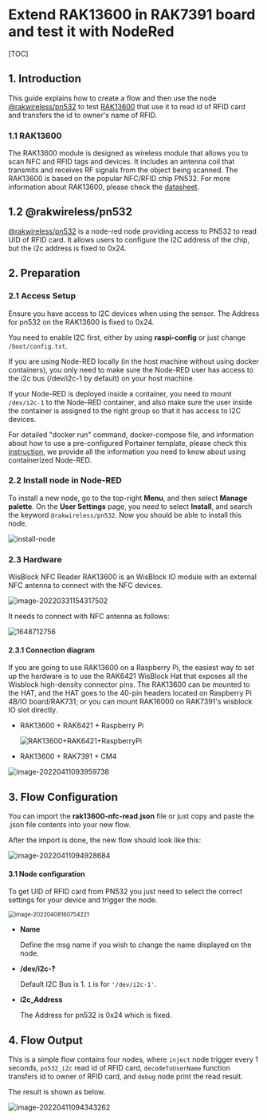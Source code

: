 # Extend RAK13600 in RAK7391 board and test it with NodeRed

[TOC]

## 1. Introduction

This guide explains how to create a flow and then use the node [@rakwireless/pn532](https://www.npmjs.com/package/@rakwireless/pn532) to test [RAK13600](https://store.rakwireless.com/products/rak13600-wisblock-nfc-reader) that use it to read id of RFID card and transfers the id to owner's name of RFID.  

### 1.1 RAK13600

The RAK13600 module is designed as wireless module that allows you to scan NFC and RFID tags and devices. It includes an antenna coil that transmits and receives RF signals from the object being scanned. The RAK13600 is based on the popular NFC/RFID chip PN532. For more information about RAK13600, please check the [datasheet](https://docs.rakwireless.com/Product-Categories/WisBlock/RAK13600/Overview/#product-description). 

## 1.2 @rakwireless/pn532

[@rakwireless/pn532](https://www.npmjs.com/package/@rakwireless/pn532) is a node-red node providing access to PN532 to read UID of RFID card. It allows users to configure the I2C address of the chip, but the i2c address is fixed to 0x24. 



## 2. Preparation

### 2.1 Access Setup

Ensure you have access to I2C devices when using the sensor. The Address for pn532 on the RAK13600 is fixed to 0x24. 

You need to enable I2C first, either by using **raspi-config** or just change `/boot/config.txt`.

If you are using Node-RED locally (in the host machine without using docker containers), you only need to  make sure the Node-RED user has access to the i2c bus (/dev/i2c-1 by default) on your host machine.

If your Node-RED is deployed inside a container, you need to mount `/dev/i2c-1` to the Node-RED container, and also make sure the user inside the container is assigned to the right group so that it has access to I2C devices.

For detailed "docker run" command, docker-compose file, and information about how to use a pre-configured Portainer template, please check this [instruction](../../../README-Docker/README.md), we provide all the information you need to know about using containerized Node-RED.

### 2.2 Install node in Node-RED

To install a new node, go to the top-right **Menu**, and then select **Manage palette**. On the **User Settings** page, you need to select **Install**, and search the keyword `@rakwireless/pn532`. Now you should be able to install this node.

![install-node](assets/install-node.png)

### 2.3 Hardware

WisBlock NFC Reader RAK13600 is an WisBlock IO module with an external NFC antenna to connect with the NFC devices.

![image-20220331154317502](assets/image-20220331154317502.png)

 It needs to connect with NFC antenna as follows:

![1648712756](assets/1648712756.png)   

#### 2.3.1 Connection diagram

If you are going to use RAK13600 on a Raspberry Pi, the easiest way to set up the hardware is to use the RAK6421 WisBlock Hat that exposes all the Wisblock high-density connector pins.  The RAK13600 can be mounted to the HAT, and the HAT goes to the 40-pin headers located on Raspberry Pi 4B/IO board/RAK731; or you can mount RAK16000 on RAK7391's wisblock IO slot directly.

* RAK13600 + RAK6421 + Raspberry Pi

  ![RAK13600+RAK6421+RaspberryPi](assets/RAK13600+RAK6421+RaspberryPi.png)

* RAK13600  + RAK7391 + CM4

![image-20220411093959738](assets/image-20220411093959738.png)



## 3. Flow Configuration

You can import the  **rak13600-nfc-read.json** file or just copy and paste the .json file contents into your new flow.

After the import is done, the new flow should look like this:

![image-20220411094928684](assets/image-20220411094928684.png)



#### 3.1 Node configuration

To get  UID of RFID card from PN532 you just need to select the correct settings for your device and trigger the node.

<img src="assets/image-20220408160754221.png" alt="image-20220408160754221" style="zoom: 80%;" />	

- **Name**

  Define the msg name if you wish to change the name displayed on the node.

- **/dev/i2c-?**

  Default I2C Bus is 1.  `1` is for `'/dev/i2c-1'`.

- **i2c_Address**

  The Address for pn532 is 0x24 which is fixed.
  
   

## 4. Flow Output

This is a simple flow  contains four nodes, where `inject` node trigger every 1 seconds,  `pn532_i2c` read id of RFID card, `decodeToUserName` function transfers id to owner of RFID card, and `debug` node print the read result.

The result  is shown as below.

![image-20220411094343262](assets/image-20220411094343262.png)
